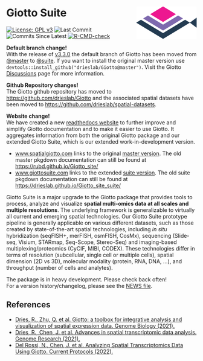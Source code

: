 
<!-- README.md is generated from README.Rmd. Please edit that file -->
<!-- This line is from RStudio -->

# Giotto Suite <img src="man/figures/GiottoLogo.png" align="right" alt="" width="160" />

<!-- badges: start -->

[![License: GPL
v3](https://img.shields.io/badge/License-GPLv3-blue.svg)](https://www.gnu.org/licenses/gpl-3.0)
![Last
Commit](https://badgen.net/github/last-commit/drieslab/Giotto/suite)
![Commits Since
Latest](https://img.shields.io/github/commits-since/drieslab/Giotto/latest/suite)
[![R-CMD-check](https://github.com/drieslab/Giotto/actions/workflows/main_check.yaml/badge.svg?branch=suite_modular)](https://github.com/drieslab/Giotto/actions/workflows/main_check.yaml)
<!-- badges: end -->

**Default branch change!**  
With the release of
[v3.3.0](https://github.com/drieslab/Giotto/releases/tag/v3.3.0) the
default branch of Giotto has been moved from
[@master](https://github.com/drieslab/Giotto/tree/master) to
[@suite](https://github.com/drieslab/Giotto/tree/suite). If you want to
install the original master version use
`devtools::install_github("drieslab/Giotto@master")`. Visit the Giotto
[Discussions](https://github.com/drieslab/Giotto/discussions) page for
more information.

**Github Repository changes!**  
The Giotto github repository has moved to
<https://github.com/drieslab/Giotto> and the associated spatial datasets
have been moved to <https://github.com/drieslab/spatial-datasets>.

**Website change!**  
We have created a new [readthedocs
website](https://giottosuite.readthedocs.io/en/latest/#) to further
improve and simplify Giotto documentation and to make it easier to use
Giotto. It aggregates information from both the original Giotto package
and our extended Giotto Suite, which is our extended work-in-development
version.  
- www.spatialgiotto.com links to the original [master
version](https://giottosuite.readthedocs.io/en/master/). The old master
pkgdown documentation can still be found at
<https://rubd.github.io/Giotto_site/>  
- www.giottosuite.com links to the extended [suite
version](https://giottosuite.readthedocs.io/en/latest/). The old suite
pkgdown documentation can still be found at
<https://drieslab.github.io/Giotto_site_suite/>

Giotto Suite is a major upgrade to the Giotto package that provides
tools to process, analyze and visualize **spatial multi-omics data at
all scales and multiple resolutions**. The underlying framework is
generalizable to virtually all current and emerging spatial
technologies. Our Giotto Suite prototype pipeline is generally
applicable on various different datasets, such as those created by
state-of-the-art spatial technologies, including *in situ* hybridization
(seqFISH+, merFISH, osmFISH, CosMx), sequencing (Slide-seq, Visium,
STARmap, Seq-Scope, Stereo-Seq) and imaging-based
multiplexing/proteomics (CyCIF, MIBI, CODEX). These technologies differ
in terms of resolution (subcellular, single cell or multiple cells),
spatial dimension (2D vs 3D), molecular modality (protein, RNA, DNA, …),
and throughput (number of cells and analytes).

The package is in heavy development. Please check back often!  
For a version history/changelog, please see the [NEWS
file](https://github.com/drieslab/Giotto/blob/suite/NEWS.md).

<!-- <img src="inst/images/general_figs/overview_datasets.png" /> -->

## References

- [Dries, R., Zhu, Q. et al. Giotto: a toolbox for integrative analysis
  and visualization of spatial expression data. Genome Biology
  (2021).](https://genomebiology.biomedcentral.com/articles/10.1186/s13059-021-02286-2)
- [Dries, R., Chen, J. et al. Advances in spatial transcriptomic data
  analysis. Genome Research
  (2021).](https://genome.cshlp.org/content/31/10/1706.long)
- [Del Rossi, N., Chen, J. et al. Analyzing Spatial Transcriptomics Data
  Using Giotto. Current Protocols
  (2022).](https://currentprotocols.onlinelibrary.wiley.com/doi/abs/10.1002/cpz1.405)
